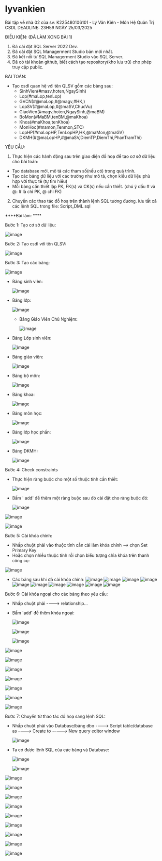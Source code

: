 # lyvankien
Bài tập về nhà 02 của sv: K225480106101 - Lý Văn Kiên - Môn Hệ Quản Trị CSDL
DEADLINE: 23H59 NGÀY 25/03/2025

ĐIỀU KIỆN: (ĐÃ LÀM XONG BÀI 1)
1. Đã cài đặt SQL Server 2022 Dev.
2. Đã cài đặt SQL Managerment Studio bản mới nhất.
3. Đã kết nối từ SQL Managerment Studio vào SQL Server.
4. Đã có tài khoản github, biết cách tạo repository(kho lưu trữ) cho phép truy cập public.

BÀI TOÁN:
- Tạo csdl quan hệ với tên QLSV gồm các bảng sau:
  + SinhVien(#masv,hoten,NgaySinh)
  + Lop(#maLop,tenLop)
  + GVCN(#@maLop,#@magv,#HK,)
  + LopSV(#@maLop,#@maSV,ChucVu)
  + GiaoVien(#magv,hoten,NgaySinh,@maBM)
  + BoMon(#MaBM,tenBM,@maKhoa)
  + Khoa(#maKhoa,tenKhoa)
  + MonHoc(#mamon,Tenmon,STC)
  + LopHP(#maLopHP,TenLopHP,HK,@maMon,@maGV)
  + DKMH(#@maLopHP,#@maSV,DiemTP,DiemThi,PhanTramThi)

YÊU CẦU:
1. Thực hiện các hành động sau trên giao diện đồ hoạ để tạo cơ sở dữ liệu cho bài toán:
  + Tạo database mới, mô tả các tham số(nếu có) trong quá trình.
  + Tạo các bảng dữ liệu với các trường như mô tả, chọn kiểu dữ liệu phù hợp với thực tế (tự tìm hiểu)
  + Mỗi bảng cần thiết lập PK, FK(s) và CK(s) nếu cần thiết. (chú ý dấu # và @: # là chỉ PK, @ chỉ FK)
2. Chuyển các thao tác đồ hoạ trên thành lệnh SQL tương đương. lưu tất cả các lệnh SQL trong file: Script_DML.sql




****Bài làm: ****

Bước 1: Tạo cơ sở dữ liệu: 

![image](https://github.com/user-attachments/assets/7301d3b3-1a21-47ac-ac2f-6298e2b7f76d)

Bước 2: Tạo csdl với tên QLSV:

![image](https://github.com/user-attachments/assets/30f48a2d-4743-462c-865e-c94588943423)

Bước 3: Tạo các bảng:

![image](https://github.com/user-attachments/assets/8f3f2219-4e51-4ab7-80e2-67172a825a6a)

- Bảng sinh viên:
  
  ![image](https://github.com/user-attachments/assets/29726dcf-2694-4305-b549-711487ef549b)

- Bảng lớp:

  ![image](https://github.com/user-attachments/assets/57105e59-2313-4d6c-a794-caaef53b13fa)

  - Bảng Giáo VIên Chủ Nghiệm:
 
    ![image](https://github.com/user-attachments/assets/98a78a4f-ac59-4602-b1cf-3b50ad6fd271)

- Bảng Lớp sinh viên:

  ![image](https://github.com/user-attachments/assets/88a13a51-888e-4aa1-8158-24612f2e6d3b)

- Bảng giáo viên:

  ![image](https://github.com/user-attachments/assets/c7fbe02c-303c-42ee-bd6c-b34bffefc0ab)

- Bảng bộ môn:

  ![image](https://github.com/user-attachments/assets/dc2c59fc-df01-4fc3-851c-7cf1aa079b5b)

- Bảng khoa:

  ![image](https://github.com/user-attachments/assets/4d0f65c9-92f5-45f5-8006-2ac8505fd553)


- Bảng môn học:

  ![image](https://github.com/user-attachments/assets/88427df1-b43f-4f82-a7a0-2451b58e7491)

- Bảng lớp học phần:

  ![image](https://github.com/user-attachments/assets/8a4e1be7-e2cd-4094-a780-a6b9e0ab5dd3)

 - Bảng DKMH:

    ![image](https://github.com/user-attachments/assets/c218ffa8-132e-4740-af5a-d50250da511c)

Bước 4: Check constraints
- Thực hiện ràng buộc cho một số thuộc tính cần thiết:

  ![image](https://github.com/user-attachments/assets/4652cc1f-c038-4213-a773-f118014effe7)

- Bấm ' add'  để thêm một ràng buộc sau đó cài đặt cho ràng buộc đó:
  
  ![image](https://github.com/user-attachments/assets/bb30dd8e-106b-46b8-8e86-ebef54873c2f)

![image](https://github.com/user-attachments/assets/e3be6322-9620-4168-bb4e-0d53c373375c)


![image](https://github.com/user-attachments/assets/941c38d5-e782-4512-8937-4cab5a68b8d5)

Bước 5: Cài khóa chính: 
- Nhấp chuột phải vào thuộc tính cần cài làm khóa chính --> chọn Set Primary Key
- Hoặc chọn nhiều thuộc tính rồi chọn biểu tượng chìa khóa trên thanh công cụ:

![image](https://github.com/user-attachments/assets/6a234bee-4c2c-4659-8d94-142aee4acfd5)

  - Các bảng sau khi đã cài khóa chính:
![image](https://github.com/user-attachments/assets/7b93aa85-2ebf-4886-9717-f4afd9228bfb)
![image](https://github.com/user-attachments/assets/3d67e7d9-15d8-4fd0-8bea-128bb07723bb)
![image](https://github.com/user-attachments/assets/643fa27a-e3e0-4d67-bef6-e67217bab9a5)
![image](https://github.com/user-attachments/assets/b2c825b0-cd3c-46b7-91fb-eb082039a2ab)
![image](https://github.com/user-attachments/assets/fc85833b-016b-4d61-9878-ac2229156d99)
![image](https://github.com/user-attachments/assets/1d5b3ca4-369c-4e77-a5cc-c6b216c7a91b)
![image](https://github.com/user-attachments/assets/3ab18fe1-c4f3-418b-90eb-44d49d89184d)
![image](https://github.com/user-attachments/assets/92065eff-6d08-4c1a-98c7-00fcf0a79b3a)
![image](https://github.com/user-attachments/assets/31692c1a-8cfa-4b3f-a38e-892d03832284)
![image](https://github.com/user-attachments/assets/8385b4cc-2f2f-4717-93c1-e225b7569910)


Bước 6: Cài khóa ngoại cho các bảng theo yêu cầu: 
- Nhấp chuột phải ----> relationship...
- Bấm 'add' để thêm khóa ngoại:
  
  ![image](https://github.com/user-attachments/assets/899b80ad-a9f3-48e4-926c-600242550a99)

  ![image](https://github.com/user-attachments/assets/c60b1433-df40-4dce-bc57-52d67cc72f2a)


  ![image](https://github.com/user-attachments/assets/b4fb6012-0c6d-4eb7-8a03-8cbfba71429b)

![image](https://github.com/user-attachments/assets/39a224a9-829a-4143-9346-1898d0698652)

![image](https://github.com/user-attachments/assets/71902732-bc46-4178-b843-a1110dc0c0f7)

![image](https://github.com/user-attachments/assets/697c6be7-6c29-48c0-b7cf-f83f9ab16ea3)

![image](https://github.com/user-attachments/assets/bfbc71bd-0662-46e0-bd1a-ae4f919507c4)

![image](https://github.com/user-attachments/assets/4219215e-ae11-453d-ba75-e13cc5ad350f)

![image](https://github.com/user-attachments/assets/0847e4ab-b3f5-44ad-ad25-b389c7ca4726)

![image](https://github.com/user-attachments/assets/b25dd5c3-cd44-4509-90a3-3b12e31eaccd)


Bước 7: Chuyển từ thao tác đồ hoạ sang lệnh SQL: 
- Nhấp chuột phải vào Database/bảng dbo ----> Script table/database as ----> Create to -----> New query editor window


  ![image](https://github.com/user-attachments/assets/85b1ff50-5e79-4186-b979-3d006b16c686)

 - Ta có được lệnh SQL của các bảng và Database:

   ![image](https://github.com/user-attachments/assets/a1c600f8-9f9d-41fb-9f92-3a5daf5892d1)

   ![image](https://github.com/user-attachments/assets/c8fa657f-58b8-4227-8a94-611e92c8bf45)

![image](https://github.com/user-attachments/assets/5c4630b4-f38a-4390-b976-9db9beb01c66)

![image](https://github.com/user-attachments/assets/b953919a-e874-4e1e-8aa5-c23e6658dba0)

![image](https://github.com/user-attachments/assets/c23dee1c-279a-4f3e-aa7a-e59e81bed227)

![image](https://github.com/user-attachments/assets/a2966737-d371-400f-9428-af21c270691e)

![image](https://github.com/user-attachments/assets/df146786-f752-4da4-b5e9-f5f1e80719a3)

![image](https://github.com/user-attachments/assets/c0acf128-c30b-4730-a4d2-98c517d76949)

![image](https://github.com/user-attachments/assets/db70c87d-30be-48f6-9c52-b8ff73d5e40b)

![image](https://github.com/user-attachments/assets/8088ebca-7d4f-4b6d-aa56-09dfd015c906)

![image](https://github.com/user-attachments/assets/072767cf-6b13-4e5c-bdad-ce6f040f203c)






